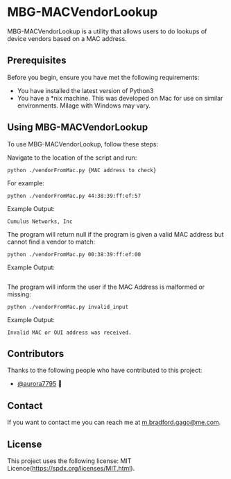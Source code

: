 # MBG-MACVendorLookup
MBG-MACVendorLookup is a utility that allows users to do lookups of device vendors based on a MAC address.

## Prerequisites

Before you begin, ensure you have met the following requirements:
* You have installed the latest version of Python3
* You have a *nix machine. This was developed on Mac for use on similar environments. Milage with Windows may vary.

## Using MBG-MACVendorLookup

To use MBG-MACVendorLookup, follow these steps:

Navigate to the location of the script and run:

```
python ./vendorFromMac.py {MAC address to check}
```

For example:
```
python ./vendorFromMac.py 44:38:39:ff:ef:57
```

Example Output:
```
Cumulus Networks, Inc
```

The program will return null if the program is given a valid MAC address but cannot find a vendor to match:
```
python ./vendorFromMac.py 00:38:39:ff:ef:00
```
Example Output:
```

```

The program will inform the user if the MAC Address is malformed or missing:
```
python ./vendorFromMac.py invalid_input
```
Example Output:
```
Invalid MAC or OUI address was received.
```

## Contributors

Thanks to the following people who have contributed to this project:

* [@aurora7795](https://github.com/aurora7795) 📖

## Contact

If you want to contact me you can reach me at m.bradford.gago@me.com.

## License
This project uses the following license: MIT Licence(https://spdx.org/licenses/MIT.html).
